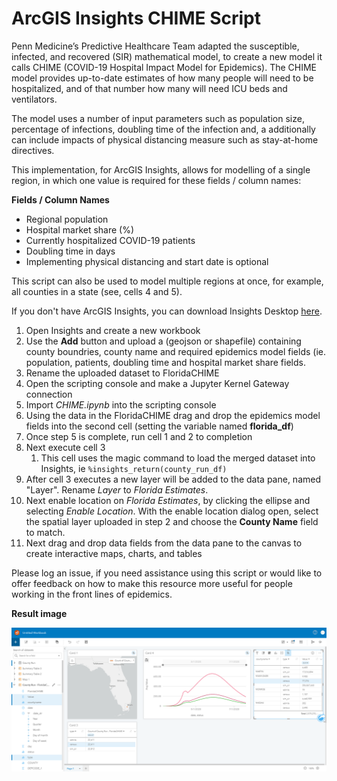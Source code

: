 # ArcGIS Insights CHIME Script

Penn Medicine’s Predictive Healthcare Team adapted the susceptible, infected, and recovered (SIR) mathematical model, to create a new model it calls CHIME (COVID-19 Hospital Impact Model for Epidemics). The CHIME model provides up-to-date estimates of how many people will need to be hospitalized, and of that number how many will need ICU beds and ventilators.

The model uses a number of input parameters such as population size, percentage of infections, doubling time of the infection and, a additionally can include impacts of physical distancing measure such as stay-at-home directives.

This implementation, for ArcGIS Insights, allows for modelling of a single region, in which one value is required for these fields / column names:

__Fields / Column Names__

* Regional population
* Hospital market share (%)
* Currently hospitalized COVID-19 patients
* Doubling time in days
* Implementing physical distancing and start date is optional

This script can also be used to model multiple regions at once, for example, all counties in a state (see, cells 4 and 5).   

If you don't have ArcGIS Insights, you can download Insights Desktop [here](https://www.esri.com/en-us/arcgis/products/arcgis-insights/resources/desktop-client-download).  
 
1. Open Insights and create a new workbook
2. Use the __Add__ button and upload a (geojson or shapefile) containing county boundries, county name and required epidemics model fields (ie. population, patients, doubling time and hospital market share fields.
3. Rename the uploaded dataset to FloridaCHIME
4. Open the scripting console and make a Jupyter Kernel Gateway connection
5. Import _CHIME.ipynb_ into the scripting console
6. Using the data in the FloridaCHIME drag and drop the epidemics model fields into the second cell (setting the variable named __florida_df__)
7. Once step 5 is complete, run cell 1 and 2 to completion
8. Next execute cell 3
    1. This cell uses the magic command to load the merged dataset into Insights, ie ``` %insights_return(county_run_df) ```
9. After cell 3 executes a new layer will be added to the data pane, named "Layer".  Rename _Layer_ to _Florida Estimates_.
10. Next enable location on _Florida Estimates_, by clicking the ellipse and selecting _Enable Location_.  With the enable location dialog open, select the spatial layer uploaded in step 2 and choose the __County Name__ field to match. 
11. Next drag and drop data fields from the data pane to the canvas to create interactive maps, charts, and tables


Please log an issue, if you need assistance using this script or would like to offer feedback on how to make this resource more useful for people working in the front lines of epidemics.

 
__Result image__

![Insights Scripting w/ CHIME ](screenshot.png)